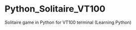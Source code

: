 Python_Solitaire_VT100
======================

Solitaire game in Python for VT100 terminal (Learning Python)